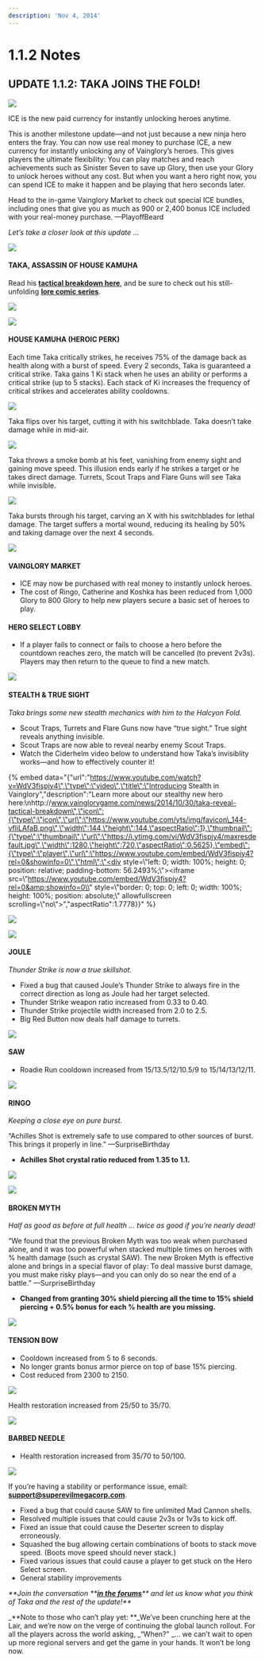 ```yaml
---
description: 'Nov 4, 2014'
---
```


# 1.1.2 Notes

## UPDATE 1.1.2: TAKA JOINS THE FOLD!



![](../.gitbook/assets/ice%20%281%29.png)

ICE is the new paid currency for instantly unlocking heroes anytime.

This is another milestone update—and not just because a new ninja hero enters the fray. You can now use real money to purchase ICE, a new currency for instantly unlocking any of Vainglory’s heroes. This gives players the ultimate flexibility: You can play matches and reach achievements such as Sinister Seven to save up Glory, then use your Glory to unlock heroes without any cost. But when you want a hero right now, you can spend ICE to make it happen and be playing that hero seconds later.

Head to the in-game Vainglory Market to check out special ICE bundles, including ones that give you as much as 900 or 2,400 bonus ICE included with your real-money purchase. —PlayoffBeard

_Let’s take a closer look at this update …_

![](../.gitbook/assets/new_hero_transp_thin.png)

#### **TAKA, ASSASSIN OF HOUSE KAMUHA**

Read his [**tactical breakdown here**](http://www.vainglorygame.com/news/2014/10/30/taka-reveal-tactical-breakdown), and be sure to check out his still-unfolding [**lore comic series**](http://www.vainglorygame.com/news/2014/10/31/blade-in-shadow-realization).

![](../.gitbook/assets/hero_abilities_thin2.png)

![](../.gitbook/assets/taja.png)

#### **HOUSE KAMUHA \(HEROIC PERK\)**

Each time Taka critically strikes, he receives 75% of the damage back as health along with a burst of speed. Every 2 seconds, Taka is guaranteed a critical strike. Taka gains 1 Ki stack when he uses an ability or performs a critical strike \(up to 5 stacks\). Each stack of Ki increases the frequency of critical strikes and accelerates ability cooldowns.

![](../.gitbook/assets/s%20%285%29.png)

Taka flips over his target, cutting it with his switchblade. Taka doesn’t take damage while in mid-air.

![](../.gitbook/assets/a.png)

Taka throws a smoke bomb at his feet, vanishing from enemy sight and gaining move speed. This illusion ends early if he strikes a target or he takes direct damage. Turrets, Scout Traps and Flare Guns will see Taka while invisible.

![](../.gitbook/assets/c.png)

Taka bursts through his target, carving an X with his switchblades for lethal damage. The target suffers a mortal wound, reducing its healing by 50% and taking damage over the next 4 seconds.

![](../.gitbook/assets/sad.png)

#### **VAINGLORY MARKET**

* ICE may now be purchased with real money to instantly unlock heroes.
* The cost of Ringo, Catherine and Koshka has been reduced from 1,000 Glory to 800 Glory to help new players secure a basic set of heroes to play.

#### **HERO SELECT LOBBY**

* If a player fails to connect or fails to choose a hero before the countdown reaches zero, the match will be cancelled \(to prevent 2v3s\). Players may then return to the queue to find a new match.

![](../.gitbook/assets/image%20%28238%29.png)

#### **STEALTH & TRUE SIGHT**

_Taka brings some new stealth mechanics with him to the Halcyon Fold._

* Scout Traps, Turrets and Flare Guns now have “true sight.” True sight reveals anything invisible.
* Scout Traps are now able to reveal nearby enemy Scout Traps.
* Watch the Ciderhelm video below to understand how Taka’s invisiblity works—and how to effectively counter it!

{% embed data="{\"url\":\"https://www.youtube.com/watch?v=WdV3fispjy4\",\"type\":\"video\",\"title\":\"Introducing Stealth in Vainglory\",\"description\":\"Learn more about our stealthy new hero here:\nhttp://www.vainglorygame.com/news/2014/10/30/taka-reveal-tactical-breakdown\",\"icon\":{\"type\":\"icon\",\"url\":\"https://www.youtube.com/yts/img/favicon\_144-vfliLAfaB.png\",\"width\":144,\"height\":144,\"aspectRatio\":1},\"thumbnail\":{\"type\":\"thumbnail\",\"url\":\"https://i.ytimg.com/vi/WdV3fispjy4/maxresdefault.jpg\",\"width\":1280,\"height\":720,\"aspectRatio\":0.5625},\"embed\":{\"type\":\"player\",\"url\":\"https://www.youtube.com/embed/WdV3fispjy4?rel=0&showinfo=0\",\"html\":\"<div style=\\"left: 0; width: 100%; height: 0; position: relative; padding-bottom: 56.2493%;\\"><iframe src=\\"https://www.youtube.com/embed/WdV3fispjy4?rel=0&amp;showinfo=0\\" style=\\"border: 0; top: 0; left: 0; width: 100%; height: 100%; position: absolute;\\" allowfullscreen scrolling=\\"no\\"></iframe></div>\",\"aspectRatio\":1.7778}}" %}

![](../.gitbook/assets/image%20%28197%29.png)

![](../.gitbook/assets/image%20%28342%29.png)

#### **JOULE**

_Thunder Strike is now a true skillshot._

* Fixed a bug that caused Joule’s Thunder Strike to always fire in the correct direction as long as Joule had her target selected.
* Thunder Strike weapon ratio increased from 0.33 to 0.40.
* Thunder Strike projectile width increased from 2.0 to 2.5.
* Big Red Button now deals half damage to turrets.

![](../.gitbook/assets/image%20%2881%29.png)

#### **SAW**

* Roadie Run cooldown increased from 15/13.5/12/10.5/9 to 15/14/13/12/11.

![](../.gitbook/assets/image%20%2848%29.png)

#### **RINGO**

_Keeping a close eye on pure burst._

“Achilles Shot is extremely safe to use compared to other sources of burst. This brings it properly in line.” —SurpriseBirthday

* **Achilles Shot crystal ratio reduced from 1.35 to 1.1.**

![](../.gitbook/assets/image%20%285%29.png)

![](../.gitbook/assets/image%20%2828%29.png)

#### **BROKEN MYTH**

_Half as good as before at full health … twice as good if you’re nearly dead!_

“We found that the previous Broken Myth was too weak when purchased alone, and it was too powerful when stacked multiple times on heroes with % health damage \(such as crystal SAW\).  The new Broken Myth is effective alone and brings in a special flavor of play:  To deal massive burst damage, you must make risky plays—and you can only do so near the end of a battle.” —SurpriseBirthday

* **Changed from granting 30% shield piercing all the time to 15% shield piercing + 0.5% bonus for each % health are you missing.**

![](../.gitbook/assets/image%20%28289%29.png)

#### **TENSION BOW**

* Cooldown increased from 5 to 6 seconds.
* No longer grants bonus armor pierce on top of base 15% piercing.
* Cost reduced from 2300 to 2150.

![](../.gitbook/assets/image%20%28349%29.png)

Health restoration increased from 25/50 to 35/70.

![](../.gitbook/assets/image%20%28108%29.png)

#### **BARBED NEEDLE**

* Health restoration increased from 35/70 to 50/100.

![](../.gitbook/assets/image%20%2892%29.png)

If you’re having a stability or performance issue, email: [**support@superevilmegacorp.com**](mailto:support@superevilmegacorp.com).

* Fixed a bug that could cause SAW to fire unlimited Mad Cannon shells.
* Resolved multiple issues that could cause 2v3s or 1v3s to kick off.
* Fixed an issue that could cause the Deserter screen to display erroneously.
* Squashed the bug allowing certain combinations of boots to stack move speed. \(Boots move speed should never stack.\)
* Fixed various issues that could cause a player to get stuck on the Hero Select screen.
* General stability improvements

_**Join the conversation **_[_**in the forums**_](http://forums.vainglorygame.com/index.php)_** and let us know what you think of Taka and the rest of the update!**_

_**Note to those who can’t play yet: **_We’ve been crunching here at the Lair, and we’re now on the verge of continuing the global launch rollout. For all the players across the world asking, _“When?” _… we can’t wait to open up more regional servers and get the game in your hands. It won’t be long now.

